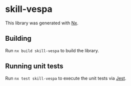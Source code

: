 # skill-vespa

This library was generated with [Nx](https://nx.dev).

## Building

Run `nx build skill-vespa` to build the library.

## Running unit tests

Run `nx test skill-vespa` to execute the unit tests via [Jest](https://jestjs.io).
